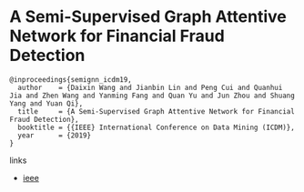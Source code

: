 # A Semi-Supervised Graph Attentive Network for Financial Fraud Detection

```
@inproceedings{semignn_icdm19,
  author    = {Daixin Wang and Jianbin Lin and Peng Cui and Quanhui Jia and Zhen Wang and Yanming Fang and Quan Yu and Jun Zhou and Shuang Yang and Yuan Qi},
  title     = {A Semi-Supervised Graph Attentive Network for Financial Fraud Detection},
  booktitle = {{IEEE} International Conference on Data Mining (ICDM)},
  year      = {2019}
}
```

links
- [ieee](https://ieeexplore.ieee.org/document/8970829)
